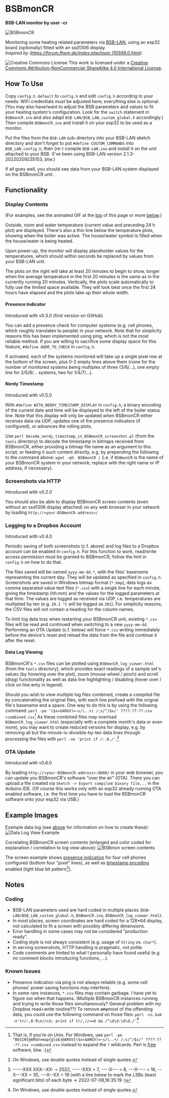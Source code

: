 # BSBmonCR
**BSB-LAN monitor by user -cr**

![BSBmonCR](images/BSBmonCR.gif)

Monitoring some heating related parameters via [BSB-LAN](https://github.com/fredlcore/bsb-lan),
using an esp32 board (optionally) fitted with an ssd1306 display.
<br>
*Inspired by (https://forum.fhem.de/index.php/topic,110599.0.html).*

![Creative Commons License](https://i.creativecommons.org/l/by-nc-sa/4.0/88x31.png)
This work is licensed under a
[Creative Commons Attribution-NonCommercial-ShareAlike 4.0 International License](http://creativecommons.org/licenses/by-nc-sa/4.0/).

## How To Use

Copy `config.h.default` to `config.h` and edit `config.h` according to your needs:
WiFi credentials must be adjusted here; everything else is optional.
(You may also have/want to adjust the BSB parameters and values to fit your
heating system's configuration. Look for the `switch` statement in
`BSBmonCR.ino` and also adapt `BSB-LAN/BSB_LAN_custom_global.h` accordingly.)
Then compile `BSBmonCR.ino` and install it on your esp32 to be used as a monitor.

Put the files from the `BSB-LAN` sub-directory into your BSB-LAN sketch directory
and don't forget to put `#define CUSTOM_COMMANDS` into `BSB_LAN_config.h`,
then (re-) compile `BSB-LAN.ino` and install it on the unit attached to your BSB.
(I've been using BSB-LAN version 2.1.3-20220209235153, btw.)

If all goes well, you should see data from your BSB-LAN system displayed
on the BSBmonCR unit.

## Functionality

### Display Contents

(For examples, see the animated GIF at the [top](#bsbmoncr) of this page
or more [below](#example-images).)

Outside, room and water temperature (current value and preceding 24 h plot)
are displayed. There's also a thin line below the temperature plots, showing
when the boiler was active.
The house/water symbol is filled when the house/water is being heated.
  
Upon power-up, the monitor will display placeholder values for the
temperatures, which should within seconds be replaced by values from your
BSB-LAN unit.

The plots on the right will take at least 20 minutes to begin to show,
longer when the average temperature in the first 20 minutes is the same
as in the currently running 20 minutes. Vertically, the plots scale
automatically to fully use the limited space available. They will look best
once the first 24 hours have elapsed and the plots take up their whole width.

#### Presence Indicator

Introduced with v0.3.0 (first version on GitHub)

You can add a presence check for computer systems (e.g. cell phones, which
roughly translates to people) in your network. Note that for simplicity
reasons this has been implemented using ping, which is not the most
reliable method. If you are willing to sacrifice some display space for
this feature, `#define ADDR_TO_CHECK` in `config.h`.

If activated, each of the systems monitored will take up a single pixel
row at the bottom of the screen, plus 0-2 empty lines above them (none
for the number of monitored systems being multiples of three (3/6/...),
one empty line for 2/5/8/... systems, two for 1/4/7/...).

#### Nerdy Timestamp

Introduced with v0.5.0

With `#define WITH_NERDY_TIMESTAMP_DISPLAY` in `config.h`, a binary
encoding of the current date and time will be displayed to the left
of the boiler status line. Note that this display will only be
updated when BSBmonCR either receives data via UDP, updates one of
the presence indicators (if configured), or advances the rolling
plots.

Use `perl Decode_nerdy_timestamp_in_BSBmonCR_screenshot.pl`
(from the `tools` directory) to
decode the timestamp in bitmaps received from BSBmonCR, either
providing a bitmap file name as an argument to this script,
or feeding it such content directly, e.g. by prepending the following
to the command above: `wget -qO- BSBmonCR |` (i.e. if `BSBmonCR` is the
name of your BSBmonCR system in your network; replace with the right
name or IP address, if necessary).

### Screenshots via HTTP

Introduced with v0.2.0

You should also be able to display BSBmonCR screen contents
(even without an ssd1306 display attached) on any web browser in your network
by loading `http://<your-BSBmonCR-address>/`

### Logging to a Dropbox Account

Introduced with v0.4.0

Periodic saving of both screenshots (c.f. above) and log files to a
Dropbox account can be enabled in `config.h`. For this function to work,
read/write access permission must be granted to BSBmonCR; follow the
hint in `config.h` on how to do that.

The files saved will be named `yyyy-mm-dd.*`, with the files' basename
representing the current day. They will be updated as specified in
`config.h`. Screenshots are saved in Windows bitmap format (`*.bmp`),
data logs as comma separated value text files (`*.csv`) with a single
line for each minute, giving the timestamp (hh:mm) and the values for
the logged parameters at that time. The values are logged as
received via UDP, i.e. temperatures are multiplied by ten
(e.g. `20.1 °C` will be logged as `201`). For simplicity reasons,
the CSV files will not contain a heading for the column names.

To limit log data loss when restarting your BSBmonCR unit,
existing `*.csv` files will be read and continued when switching
to a new `yyyy-mm-dd`. Performing an OTA Update (c.f. below) will
force `*.csv` writing immediately before the device's reset and reload
the data from the file and continue it after the reset.

#### Data Log Viewing

BSBmonCR's `*.csv` files can be plotted using `BSBmonCR_log_viewer.html`
(from the `tools` directory),
which provides exact readings of a sample set's values (by hovering
over the plot), zoom (mouse wheel / pinch) and scroll (drag)
functionality as well as data line highlighting / disabling (hover
over / click on line enty in legend).

Should you wish to view multiple log files combined, create a compiled
file by concatenating the original files, with each line prefixed with
the orignal file's basename and a space. One way to do this is by using
the following command:
`perl -pe '($x=$ARGV)=~s/\..+/ /;s/^/$x/' ????-??-??.csv >combined.csv`[^1]
As these combined files may overload `BSBmonCR_log_viewer.html` (especially
with a complete month's data or even more), you may want to create
reduced versions for display, e.g. by removing all but the
minute-is-divisible-by-ten data lines through processing the files with
`perl -ne 'print if /:.0,/'`.[^2]

[^1]: That is, if you're on Unix. For Windows, use
`perl -pe "BEGIN{@ARGV=map{glob}@ARGV}($x=$ARGV)=~s/\..+/ /;s/^/$x/" ????-??-??.csv >combined.csv`
instead to expand the `?` wildcards. Perl is [free](https://perl.org) software, btw. :)

[^2]: On Windows, use double quotes instead of single quotes.

### OTA Update

Introduced with v0.6.0

By loading `http://<your-BSBmonCR-address>:8080/` in your web browser,
you can update you BSBmonCR's software "over the air" (OTA).
There you can upload a file created via `Sketch -> Export compiled binary file...`
in the Arduino IDE. (Of course this works only with an esp32 already
running OTA enabled software, i.e. the first time you have to load the
BSBmonCR software onto your esp32 via USB.)

## Example Images

Example data log (see [above](#logging-to-a-dropbox-account) for information on
how to create these):
![Data Log View Example](images/BSBmonCR_log_view_example.png)

Correlating BSBmonCR screen contents (enlarged and color coded for explanation /
correlation to log view above):
![BSBmon screen contents](images/BSBmonCR_screen_example_with_color_coding.png)

The screen example shows [presence indication](#presence-indicator)
for four cell phones configured (bottom four "pixel" lines),
as well as [timestamp encoding](#nerdy-timestamp) enabled (light
blue bit pattern[^3]).

[^3]: -----XXX XXX--XX- = 2022, -----XXX = 7, ----X--- = 8,
---X---- = 16, --X---XX = 35, ---X--XX = 19 (with a line
below to mark the LSBs (least significant bits) of each byte
-> 2022-07-08,16:35:19 :)

## Notes

### Coding

* BSB-LAN parameters used are hard coded in multiple places
  (`BSB-LAN/BSB_LAN_custom_global.h`, `BSBmonCR.ino`, `BSBmonCR_log_viewer.html`). 
* In most places, screen coordinates are hard coded for a 128*64 display,
  not calculated to fit a screen with possibly differing dimensions.
* Error handling in some cases may not be considered "production ready".
* Coding style is not always consistent (e.g. usage of `String` vs. `char*`).
* In serving screenshots, HTTP handling is pragmatic, not polite.
* Code comments are limited to what I personally have found useful
  (e.g. no comment blocks introducing functions, ...).

### Known Issues

* Presence indication via ping is not always reliable
  (e.g. some cell phones' power saving functions may interfere).
* In some rare instances, `*.csv` files may contain garbage. I have yet to figure
  out when that happens. (Multiple BSBmonCR instances running and trying
  to write those files simultaneously? General problem with my Dropbox
  read+write routine??) To remove ~~any~~most of the offending data,
  you could use the following command on those files:
  `perl -ni.bak -e'tr/:,0-9\n//cd; print if tr/,//==6 && /^\d\d:\d\d,/'`[^2]
